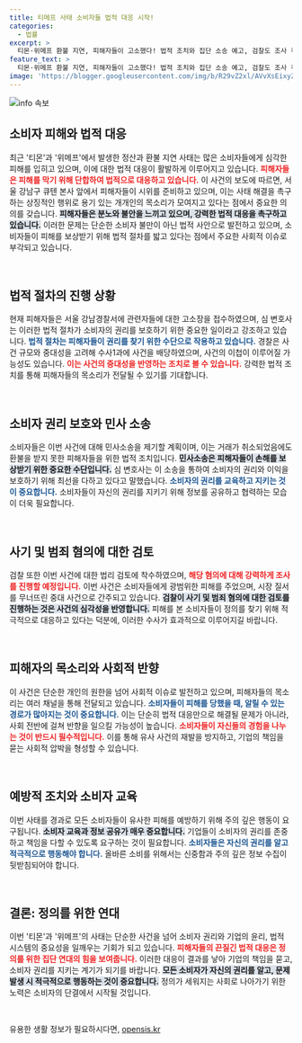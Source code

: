 ```yaml
---
title: 티메프 사태 소비자들 법적 대응 시작!
categories:
  - 법률
excerpt: >
  티몬·위메프 환불 지연, 피해자들이 고소했다! 법적 조치와 집단 소송 예고, 검찰도 조사 착수! 불법 운영 의혹의 실체는? 클릭을 유도하는 이 기사에서 당신은 큐텐의 위기와 소비자들의 분노를 확인할 수 있습니다.
feature_text: >
  티몬·위메프 환불 지연, 피해자들이 고소했다! 법적 조치와 집단 소송 예고, 검찰도 조사 착수! 불법 운영 의혹의 실체는? 클릭을 유도하는 이 기사에서 당신은 큐텐의 위기와 소비자들의 분노를 확인할 수 있습니다.
image: 'https://blogger.googleusercontent.com/img/b/R29vZ2xl/AVvXsEixyZcFfHzMRdzZMjFBmAUKJYCLCGyLL1o632UiGVXcaFdKo_bkvkuCioo0uUKlGfBVcT3P84aROyZIXSBEx3Aw5nCQ3pTgDom1WDC4m8eifvWiAmWEEVb4x6G_l8C0QH225ldMjyaFvpxGEBGNO37VmDTDMHGhJPq73UglMfDca1-0aw/s1600/blogspot.png'
---
```


<p><img src="https://blogger.googleusercontent.com/img/b/R29vZ2xl/AVvXsEixyZcFfHzMRdzZMjFBmAUKJYCLCGyLL1o632UiGVXcaFdKo_bkvkuCioo0uUKlGfBVcT3P84aROyZIXSBEx3Aw5nCQ3pTgDom1WDC4m8eifvWiAmWEEVb4x6G_l8C0QH225ldMjyaFvpxGEBGNO37VmDTDMHGhJPq73UglMfDca1-0aw/s1600/blogspot.png" alt="info 속보" /></p>

<h2 data-ke-size="size26">소비자 피해와 법적 대응</h2>

<p data-ke-size="size16">최근 '티몬'과 '위메프'에서 발생한 정산과 환불 지연 사태는 많은 소비자들에게 심각한 피해를 입히고 있으며, 이에 대한 법적 대응이 활발하게 이루어지고 있습니다. <b><span style="color: #ee2323;">피해자들은 피해를 막기 위해 단합하여 법적으로 대응하고 있습니다.</span></b> 이 사건의 보도에 따르면, 서울 강남구 큐텐 본사 앞에서 피해자들이 시위를 준비하고 있으며, 이는 사태 해결을 촉구하는 상징적인 행위로 용기 있는 개개인의 목소리가 모여지고 있다는 점에서 중요한 의의를 갖습니다. <b><span style="background-color: #21538527;">피해자들은 분노와 불안을 느끼고 있으며, 강력한 법적 대응을 촉구하고 있습니다.</span></b> 이러한 문제는 단순한 소비자 불만이 아닌 법적 사안으로 발전하고 있으며, 소비자들이 피해를 보상받기 위해 법적 절차를 밟고 있다는 점에서 주요한 사회적 이슈로 부각되고 있습니다.</p>

<p data-ke-size="size16">&nbsp;</p>

<h2 data-ke-size="size26">법적 절차의 진행 상황</h2>

<p data-ke-size="size16">현재 피해자들은 서울 강남경찰서에 관련자들에 대한 고소장을 접수하였으며, 심 변호사는 이러한 법적 절차가 소비자의 권리를 보호하기 위한 중요한 일이라고 강조하고 있습니다. <b><span style="color: #1a5490;">법적 절차는 피해자들이 권리를 찾기 위한 수단으로 작용하고 있습니다.</span></b> 경찰은 사건 규모와 중대성을 고려해 수사1과에 사건을 배당하였으며, 사건의 이첩이 이루어질 가능성도 있습니다. <b><span style="color: #ee2323;">이는 사건의 중대성을 반영하는 조치로 볼 수 있습니다.</span></b> 강력한 법적 조치를 통해 피해자들의 목소리가 전달될 수 있기를 기대합니다.</p>

<p data-ke-size="size16">&nbsp;</p>

<h2 data-ke-size="size26">소비자 권리 보호와 민사 소송</h2>

<p data-ke-size="size16">소비자들은 이번 사건에 대해 민사소송을 제기할 계획이며, 이는 거래가 취소되었음에도 환불을 받지 못한 피해자들을 위한 법적 조치입니다. <b><span style="background-color: #21538527;">민사소송은 피해자들이 손해를 보상받기 위한 중요한 수단입니다.</span></b> 심 변호사는 이 소송을 통하여 소비자의 권리와 이익을 보호하기 위해 최선을 다하고 있다고 말했습니다. <b><span style="color: #1a5490;">소비자의 권리를 교육하고 지키는 것이 중요합니다.</span></b> 소비자들이 자신의 권리를 지키기 위해 정보를 공유하고 협력하는 모습이 더욱 필요합니다.</p>

<p data-ke-size="size16">&nbsp;</p>

<h2 data-ke-size="size26">사기 및 범죄 혐의에 대한 검토</h2>

<p data-ke-size="size16">검찰 또한 이번 사건에 대한 법리 검토에 착수하였으며, <b><span style="color: #ee2323;">해당 혐의에 대해 강력하게 조사를 진행할 예정입니다.</span></b> 이번 사건은 소비자들에게 광범위한 피해를 주었으며, 시장 질서를 무너뜨린 중대 사건으로 간주되고 있습니다. <b><span style="background-color: #21538527;">검찰이 사기 및 범죄 혐의에 대한 검토를 진행하는 것은 사건의 심각성을 반영합니다.</span></b> 피해를 본 소비자들이 정의를 찾기 위해 적극적으로 대응하고 있다는 덕분에, 이러한 수사가 효과적으로 이루어지길 바랍니다.</p>

<p data-ke-size="size16">&nbsp;</p>

<h2 data-ke-size="size26">피해자의 목소리와 사회적 반향</h2>

<p data-ke-size="size16">이 사건은 단순한 개인의 원한을 넘어 사회적 이슈로 발전하고 있으며, 피해자들의 목소리는 여러 채널을 통해 전달되고 있습니다. <b><span style="color: #1a5490;">소비자들이 피해를 당했을 때, 알릴 수 있는 경로가 많아지는 것이 중요합니다.</span></b> 이는 단순히 법적 대응만으로 해결될 문제가 아니라, 사회 전반에 걸쳐 반향을 일으킬 가능성이 높습니다. <b><span style="color: #ee2323;">소비자들이 자신들의 경험을 나누는 것이 반드시 필수적입니다.</span></b> 이를 통해 유사 사건의 재발을 방지하고, 기업의 책임을 묻는 사회적 압박을 형성할 수 있습니다.</p>

<p data-ke-size="size16">&nbsp;</p>

<h2 data-ke-size="size26">예방적 조치와 소비자 교육</h2>

<p data-ke-size="size16">이번 사태를 경과로 모든 소비자들이 유사한 피해를 예방하기 위해 주의 깊은 행동이 요구됩니다. <b><span style="background-color: #21538527;">소비자 교육과 정보 공유가 매우 중요합니다.</span></b> 기업들이 소비자의 권리를 존중하고 책임을 다할 수 있도록 요구하는 것이 필요합니다. <b><span style="color: #1a5490;">소비자들은 자신의 권리를 알고 적극적으로 행동해야 합니다.</span></b> 올바른 소비를 위해서는 신중함과 주의 깊은 정보 수집이 뒷받침되어야 합니다.</p>

<p data-ke-size="size16">&nbsp;</p>

<h2 data-ke-size="size26">결론: 정의를 위한 연대</h2>

<p data-ke-size="size16">이번 '티몬'과 '위메프'의 사태는 단순한 사건을 넘어 소비자 권리와 기업의 윤리, 법적 시스템의 중요성을 일깨우는 기회가 되고 있습니다. <b><span style="color: #ee2323;">피해자들의 끈질긴 법적 대응은 정의를 위한 집단 연대의 힘을 보여줍니다.</span></b> 이러한 대응이 결과를 낳아 기업의 책임을 묻고, 소비자 권리를 지키는 계기가 되기를 바랍니다. <b><span style="background-color: #21538527;">모든 소비자가 자신의 권리를 알고, 문제 발생 시 적극적으로 행동하는 것이 중요합니다.</span></b> 정의가 세워지는 사회로 나아가기 위한 노력은 소비자의 단결에서 시작될 것입니다.</p>

<p data-ke-size="size16">&nbsp;</p>
유용한 생활 정보가 필요하시다면, <a href="https://opensis.kr" rel="dofollow">opensis.kr</a>


